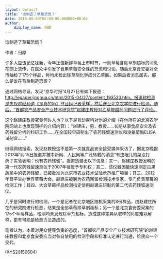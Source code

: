 ```yaml
---
layout: default
title: '谁制造了草莓恐慌？'
date: 2015-06-04T00:00:00.000000+08:00
author:
    display_name: 归厚
---
```


谁制造了草莓恐慌？

作者：归厚

许多人应该记忆犹新，今年正值新鲜草莓上市时节，一则草莓含除草剂超标的消息在网上流传，在民众中引发了食用草莓安全性的恐慌和讨论。随后北京食安委对全市抽检了175个样品，称均未检出除草剂化学成分乙草胺。如果后者消息属实，那么是谁在背后制造恐慌？

通过网络寻证，发现“京华时报”4月27日有如下报道：http://epaper.jinghua.cn/html/2015-04/27/content_193523.htm。报道称检测是央视财经频道《是真的吗》节目组记者采样，然后送至北京农学院进行检测。随后，“首都农产品安全产业技术研究院”赵建庄教授对乙草胺超标问题进行了评论。

这个赵建庄教授究竟何许人也？以下是互动百科对他的介绍（在他所在的北京农学院网站上也发现同样的介绍内容）：“赵建庄，男，教授……长期从事食品安全及农药残留分析的科研工作……在全国较早研制出了农药残留速测仪和溴氰菊酯ELISA试剂盒……”

继续网络搜索，发现赵教授这不是第一次就食品安全接受媒体采访了，据北京晚报2013年1月15日报道并被中新网、人民网等广泛转载的消息“有虫眼儿的菜没打药？实验表明：也有农药残留”。报道透漏出以下信息：其一、赵建庄教授发明的第一代农药残留速测仪于2007年被授予专利权；其二、该仪器因能快速测定瓜果蔬菜中的农药残留，已被批准为北京市农业技术试验示范推广项目；其三、2012年昌平举办世界草莓大会，赵建庄被聘为农药残留检测技术专家，专门负责草莓的检测工作；其四、大会草莓样品检测指定使用赵建庄研制的第二代农药残留速测仪。

几乎是同时进行的检测，一个是记者在北京地区随机采集的8份样品，由赵建庄所在的研究院进行检测，结果是全部草莓除草剂超标；另一个是北京食安委采集的175个草莓样品，检测均未发现除草剂超标。造成这种差异从取样的角度难以解释，更有可能是检测方法造成的。

笔者认为，本着对民众健康负责的态度，“首都农产品安全产业技术研究院”的赵建庄教授和北京食安委应当对各自使用的检测手段和标准认定进行沟通，给民众一个交代。

(XYS20150604)

